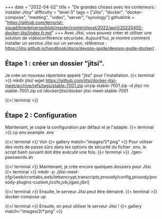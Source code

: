 +++
date = "2022-04-02"
title = "De grandes choses avec les conteneurs : installer Jitsy"
difficulty = "level-5"
tags = ["Jitsi", "docker", "docker-compose", "meeting", "video", "server", "synology"]
githublink = "https://github.com/terrorist-squad/knedelverse/blob/master/content/post/2022/april/20220402-docker-jitsi/index.fr.md"
+++
Avec Jitsi, vous pouvez créer et utiliser une solution de vidéoconférence sécurisée. Aujourd'hui, je montre comment installer un service Jitsi sur un serveur, référence : https://jitsi.github.io/handbook/docs/devops-guide/devops-guide-docker/ .
## Étape 1 : créer un dossier "jitsi".
Je crée un nouveau répertoire appelé "jitsi" pour l'installation.
{{< terminal >}}
mkdir jitsi/
wget https://github.com/jitsi/docker-jitsi-meet/archive/refs/tags/stable-7001.zip
unzip  stable-7001.zip -d jitsi/
rm stable-7001.zip 
cd /docker/jitsi/docker-jitsi-meet-stable-7001

{{</ terminal >}}

## Étape 2 : Configuration
Maintenant, je copie la configuration par défaut et je l'adapte.
{{< terminal >}}
cp env.example .env

{{</ terminal >}}
Voir
{{< gallery match="images/1/*.png" >}}
Pour utiliser des mots de passe sûrs dans les options de sécurité du fichier .env, le script bash suivant doit être exécuté une fois.
{{< terminal >}}
./gen-passwords.sh

{{</ terminal >}}
Maintenant, je crée encore quelques dossiers pour Jitsi.
{{< terminal >}}
mkdir -p ./jitsi-meet-cfg/{web/crontabs,web/letsencrypt,transcripts,prosody/config,prosody/prosody-plugins-custom,jicofo,jvb,jigasi,jibri}

{{</ terminal >}}
Ensuite, le serveur Jitsi peut être démarré.
{{< terminal >}}
docker-compose up

{{</ terminal >}}
Ensuite, on peut utiliser le serveur Jitsi !
{{< gallery match="images/2/*.png" >}}

